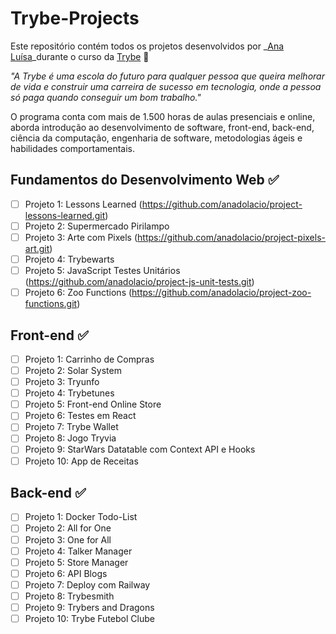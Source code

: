 # Trybe-Projects

Este repositório contém todos os projetos desenvolvidos por _[Ana Luísa](https://www.linkedin.com/in/ana-luisa-cesar-dolacio/)_durante o curso da [Trybe](https://www.betrybe.com/) :rocket:

_"A Trybe é uma escola do futuro para qualquer pessoa que queira melhorar de vida e construir uma carreira de sucesso em tecnologia, onde a pessoa só paga quando conseguir um bom trabalho."_

O programa conta com mais de 1.500 horas de aulas presenciais e online, aborda introdução ao desenvolvimento de software, front-end, back-end, ciência da computação, engenharia de software, metodologias ágeis e habilidades comportamentais.

## Fundamentos do Desenvolvimento Web :white_check_mark:

- [ ] Projeto 1: Lessons Learned (https://github.com/anadolacio/project-lessons-learned.git)
- [ ] Projeto 2: Supermercado Pirilampo
- [ ] Projeto 3: Arte com Pixels (https://github.com/anadolacio/project-pixels-art.git)
- [ ] Projeto 4: Trybewarts
- [ ] Projeto 5: JavaScript Testes Unitários (https://github.com/anadolacio/project-js-unit-tests.git)
- [ ] Projeto 6: Zoo Functions (https://github.com/anadolacio/project-zoo-functions.git)

## Front-end :white_check_mark:

- [ ] Projeto 1: Carrinho de Compras
- [ ] Projeto 2: Solar System
- [ ] Projeto 3: Tryunfo
- [ ] Projeto 4: Trybetunes
- [ ] Projeto 5: Front-end Online Store
- [ ] Projeto 6: Testes em React
- [ ] Projeto 7: Trybe Wallet
- [ ] Projeto 8: Jogo Tryvia
- [ ] Projeto 9: StarWars Datatable com Context API e Hooks
- [ ] Projeto 10: App de Receitas

## Back-end :white_check_mark:

- [ ] Projeto 1: Docker Todo-List
- [ ] Projeto 2: All for One
- [ ] Projeto 3: One for All
- [ ] Projeto 4: Talker Manager
- [ ] Projeto 5: Store Manager
- [ ] Projeto 6: API Blogs
- [ ] Projeto 7: Deploy com Railway
- [ ] Projeto 8: Trybesmith
- [ ] Projeto 9: Trybers and Dragons
- [ ] Projeto 10: Trybe Futebol Clube
